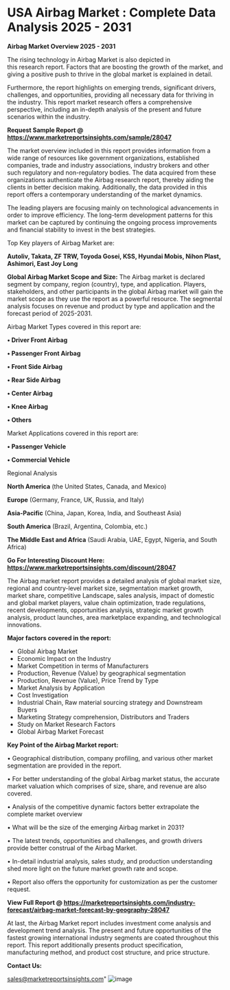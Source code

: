 # USA Airbag Market : Complete Data Analysis 2025 - 2031

<Strong> Airbag Market Overview 2025 - 2031</strong>

The rising technology in Airbag Market is also depicted in this research report. Factors that are boosting the growth of the market, and giving a positive push to thrive in the global market is explained in detail.

Furthermore, the report highlights on emerging trends, significant drivers, challenges, and opportunities, providing all necessary data for thriving in the industry. This report market research offers a comprehensive perspective, including an in-depth analysis of the present and future scenarios within the industry.

<strong>Request Sample Report @ <a href=https://www.marketreportsinsights.com/sample/28047>https://www.marketreportsinsights.com/sample/28047</a></strong>

The market overview included in this report provides information from a wide range of resources like government organizations, established companies, trade and industry associations, industry brokers and other such regulatory and non-regulatory bodies. The data acquired from these organizations authenticate the Airbag research report, thereby aiding the clients in better decision making. Additionally, the data provided in this report offers a contemporary understanding of the market dynamics.

The leading players are focusing mainly on technological advancements in order to improve efficiency. The long-term development patterns for this market can be captured by continuing the ongoing process improvements and financial stability to invest in the best strategies.

Top Key players of Airbag Market are:

<strong>Autoliv, Takata, ZF TRW, Toyoda Gosei, KSS, Hyundai Mobis, Nihon Plast, Ashimori, East Joy Long</strong>

<strong><b>Global Airbag Market Scope and Size:</b></strong>
The Airbag market is declared segment by company, region (country), type, and application. Players, stakeholders, and other participants in the global Airbag market will gain the market scope as they use the report as a powerful resource. The segmental analysis focuses on revenue and product by type and application and the forecast period of 2025-2031.

Airbag Market Types covered in this report are:

<strong>• Driver Front Airbag

• Passenger Front Airbag

• Front Side Airbag

• Rear Side Airbag

• Center Airbag

• Knee Airbag

• Others</strong>

Market Applications covered in this report are:

<strong>• Passenger Vehicle

• Commercial Vehicle</strong> 

Regional Analysis

<strong>North America</strong> (the United States, Canada, and Mexico)

<strong>Europe</strong> (Germany, France, UK, Russia, and Italy)

<strong>Asia-Pacific</strong> (China, Japan, Korea, India, and Southeast Asia)

<strong>South America</strong> (Brazil, Argentina, Colombia, etc.)

<strong>The Middle East and Africa</strong> (Saudi Arabia, UAE, Egypt, Nigeria, and South Africa)

<strong>Go For Interesting Discount Here: <a href=https://www.marketreportsinsights.com/discount/28047>https://www.marketreportsinsights.com/discount/28047</a></strong>

The Airbag market report provides a detailed analysis of global market size, regional and country-level market size, segmentation market growth, market share, competitive Landscape, sales analysis, impact of domestic and global market players, value chain optimization, trade regulations, recent developments, opportunities analysis, strategic market growth analysis, product launches, area marketplace expanding, and technological innovations.

<strong><b>Major factors covered in the report:</b></strong>
<ul>
  <li>Global Airbag Market </li>
  <li>Economic Impact on the Industry</li>
  <li>Market Competition in terms of Manufacturers</li>
  <li>Production, Revenue (Value) by geographical segmentation</li>
  <li>Production, Revenue (Value), Price Trend by Type</li>
  <li>Market Analysis by Application</li>
  <li>Cost Investigation</li>
  <li>Industrial Chain, Raw material sourcing strategy and Downstream Buyers</li>
  <li>Marketing Strategy comprehension, Distributors and Traders</li>
  <li>Study on Market Research Factors</li>
  <li>Global Airbag Market Forecast</li>
</ul>

<strong><b>Key Point of the Airbag Market report:</b></strong>

• Geographical distribution, company profiling, and various other market segmentation are provided in the report.

• For better understanding of the global Airbag market status, the accurate market valuation which comprises of size, share, and revenue are also covered.

• Analysis of the competitive dynamic factors better extrapolate the complete market overview

• What will be the size of the emerging Airbag market in 2031?

• The latest trends, opportunities and challenges, and growth drivers provide better construal of the Airbag Market.

• In-detail industrial analysis, sales study, and production understanding shed more light on the future market growth rate and scope.

• Report also offers the opportunity for customization as per the customer request.

<strong><b>View Full Report @ <a href=https://marketreportsinsights.com/industry-forecast/airbag-market-forecast-by-geography-28047>https://marketreportsinsights.com/industry-forecast/airbag-market-forecast-by-geography-28047</a></b></strong>


At last, the Airbag Market report includes investment come analysis and development trend analysis. The present and future opportunities of the fastest growing international industry segments are coated throughout this report. This report additionally presents product specification, manufacturing method, and product cost structure, and price structure.

<strong>Contact Us:</strong>

sales@marketreportsinsights.com"
![image](https://github.com/user-attachments/assets/730171c2-8ab4-4457-9ccd-7e8b49cf48d4)
